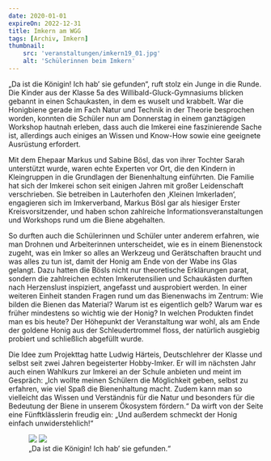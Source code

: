 ```yaml
---
date: 2020-01-01
expireOn: 2022-12-31
title: Imkern am WGG
tags: [Archiv, Imkern]
thumbnail: 
    src: 'veranstaltungen/imkern19_01.jpg'
    alt: 'Schülerinnen beim Imkern' 
---
```



„Da ist die Königin! Ich hab’ sie gefunden“, ruft stolz ein Junge in die Runde. Die Kinder aus der Klasse 5a des Willibald-Gluck-Gymnasiums blicken gebannt in einen Schaukasten, in dem es wuselt und krabbelt. War die Honigbiene gerade im Fach Natur und Technik in der Theorie besprochen worden, konnten die Schüler nun am Donnerstag in einem ganztägigen Workshop hautnah erleben, dass auch die Imkerei eine faszinierende Sache ist, allerdings auch einiges an Wissen und Know-How sowie eine geeignete Ausrüstung erfordert.

Mit dem Ehepaar Markus und Sabine Bösl, das von ihrer Tochter Sarah unterstützt wurde, waren echte Experten vor Ort, die den Kindern in Kleingruppen in die Grundlagen der Bienenhaltung einführten. Die Familie hat sich der Imkerei schon seit einigen Jahren mit großer Leidenschaft verschrieben. Sie betreiben in Lauterhofen den ‚Kleinen Imkerladen‘, engagieren sich im Imkerverband, Markus Bösl gar als hiesiger Erster Kreisvorsitzender, und haben schon zahlreiche Informationsveranstaltungen und Workshops rund um die Biene abgehalten.

So durften auch die Schülerinnen und Schüler unter anderem erfahren, wie man Drohnen und Arbeiterinnen unterscheidet, wie es in einem Bienenstock zugeht, was ein Imker so alles an Werkzeug und Gerätschaften braucht und was alles zu tun ist, damit der Honig am Ende von der Wabe ins Glas gelangt. Dazu hatten die Bösls nicht nur theoretische Erklärungen parat, sondern die zahlreichen echten Imkerutensilien und Schaukästen durften nach Herzenslust inspiziert, angefasst und ausprobiert werden. In einer weiteren Einheit standen Fragen rund um das Bienenwachs im Zentrum: Wie bilden die Bienen das Material? Warum ist es eigentlich gelb? Warum war es früher mindestens so wichtig wie der Honig? In welchen Produkten findet man es bis heute? Der Höhepunkt der Veranstaltung war wohl, als am Ende der goldene Honig aus der Schleudertrommel floss, der natürlich ausgiebig probiert und schließlich abgefüllt wurde.

Die Idee zum Projekttag hatte Ludwig Härteis, Deutschlehrer der Klasse und selbst seit zwei Jahren begeisterter Hobby-Imker. Er will im nächsten Jahr auch einen Wahlkurs zur Imkerei an der Schule anbieten und meint im Gespräch: „Ich wollte meinen Schülern die Möglichkeit geben, selbst zu erfahren, wie viel Spaß die Bienenhaltung macht. Zudem kann man so vielleicht das Wissen und Verständnis für die Natur und besonders für die Bedeutung der Biene in unserem Ökosystem fördern.“ Da wirft von der Seite eine Fünftklässlerin freudig ein: „Und außerdem schmeckt der Honig einfach unwiderstehlich!“


<figure>
    <img src="/images/veranstaltungen/imkern19_02.jpg">
    <img src="/images/veranstaltungen/imkern19_03.jpg">
    <figcaption>
        „Da ist die Königin! Ich hab’ sie gefunden.“
    </figcaption>
</figure>